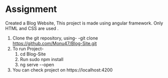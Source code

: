 # Assignment
Created a Blog Website, This project is made using angular framework. Only HTML and CSS are used .
1. Clone the git repository, using-
   -git clone https://github.com/Monu47/Blog-Site.git
2. To run Project-
   1. cd Blog-Site
   2. Run sudo npm install
   3. ng serve --open
3. You can check project on https://localhost:4200 

